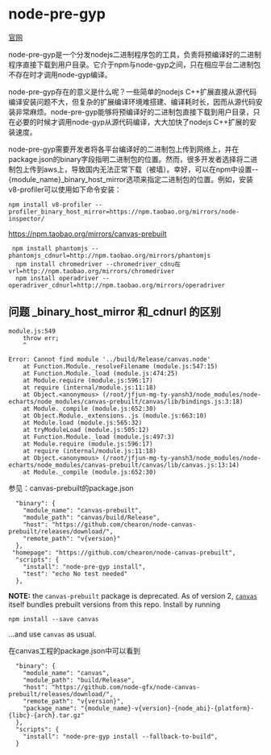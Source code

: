 # node-pre-gyp
[官网](https://github.com/mapbox/node-pre-gyp)

node-pre-gyp是一个分发nodejs二进制程序包的工具，负责将预编译好的二进制程序直接下载到用户目录。它介于npm与node-gyp之间，只在相应平台二进制包不存在时才调用node-gyp编译。

node-pre-gyp存在的意义是什么呢？一些简单的nodejs C++扩展直接从源代码编译安装问题不大，但复杂的扩展编译环境难搭建、编译耗时长，因而从源代码安装非常麻烦。node-pre-gyp能够将预编译好的二进制包直接下载到用户目录，只在必要的时候才调用node-gyp从源代码编译，大大加快了nodejs C++扩展的安装速度。

node-pre-gyp需要开发者将各平台编译好的二进制包上传到网络上，并在package.json的binary字段指明二进制包的位置。然而，很多开发者选择将二进制包上传到aws上，导致国内无法正常下载（被墙）。幸好，可以在npm中设置--{module_name}_binary_host_mirror选项来指定二进制包的位置。例如，安装v8-profiler可以使用如下命令安装：
```
npm install v8-profiler --profiler_binary_host_mirror=https://npm.taobao.org/mirrors/node-inspector/
```


https://npm.taobao.org/mirrors/canvas-prebuilt
     
```  
 npm install phantomjs --phantomjs_cdnurl=http://npm.taobao.org/mirrors/phantomjs
  npm install chromedriver --chromedriver_cdnu在vrl=http://npm.taobao.org/mirrors/chromedriver
  npm install operadriver --operadriver_cdnurl=http://npm.taobao.org/mirrors/operadriver
```

## 问题 _binary_host_mirror 和_cdnurl 的区别

```
module.js:549
    throw err;
    ^

Error: Cannot find module '../build/Release/canvas.node'
    at Function.Module._resolveFilename (module.js:547:15)
    at Function.Module._load (module.js:474:25)
    at Module.require (module.js:596:17)
    at require (internal/module.js:11:18)
    at Object.<anonymous> (/root/jfjun-mg-ty-yansh3/node_modules/node-echarts/node_modules/canvas-prebuilt/canvas/lib/bindings.js:3:18)
    at Module._compile (module.js:652:30)
    at Object.Module._extensions..js (module.js:663:10)
    at Module.load (module.js:565:32)
    at tryModuleLoad (module.js:505:12)
    at Function.Module._load (module.js:497:3)
    at Module.require (module.js:596:17)
    at require (internal/module.js:11:18)
    at Object.<anonymous> (/root/jfjun-mg-ty-yansh3/node_modules/node-echarts/node_modules/canvas-prebuilt/canvas/lib/canvas.js:13:14)
    at Module._compile (module.js:652:30)
```

参见：canvas-prebuilt的package.json
```
  "binary": {
    "module_name": "canvas-prebuilt",
    "module_path": "canvas/build/Release",
    "host": "https://github.com/chearon/node-canvas-prebuilt/releases/download/",
    "remote_path": "v{version}"
  },
 "homepage": "https://github.com/chearon/node-canvas-prebuilt",
  "scripts": {
    "install": "node-pre-gyp install",
    "test": "echo No test needed"
  },
```

**NOTE:** the `canvas-prebuilt` package is deprecated. As of version 2,
[`canvas`](https://github.com/Automattic/node-canvas) itself bundles prebuilt
versions from this repo. Install by running
```
npm install --save canvas
```
…and use `canvas` as usual.

在canvas工程的package.json中可以看到
```
  "binary": {
    "module_name": "canvas",
    "module_path": "build/Release",
    "host": "https://github.com/node-gfx/node-canvas-prebuilt/releases/download/",
    "remote_path": "v{version}",
    "package_name": "{module_name}-v{version}-{node_abi}-{platform}-{libc}-{arch}.tar.gz"
  },
  "scripts": {
    "install": "node-pre-gyp install --fallback-to-build",
  }

```